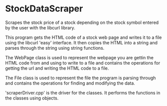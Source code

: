 # StockDataScraper

Scrapes the stock price of a stock depending on the stock symbol entered by the user with the libcurl library.

This program gets the HTML code of a stock web page and writes it to a file using the libcurl 'easy' interface. It then copies the HTML into a string and parses through the string using string functions.

The WebPage class is used to represent the webpage you are gettin the HTML code from and using to write to a file and contains the operations for getting the url and writing the HTML code to a file. 

The File class is used to represent the file the program is parsing through and contains the operations for finding and modifying the data.

'scraperDriver.cpp' is the driver for the classes. It performs the functions in the classes using objects.
